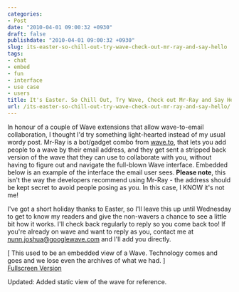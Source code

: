 ```yaml
---
categories:
- Post
date: "2010-04-01 09:00:32 +0930"
draft: false
publishdate: "2010-04-01 09:00:32 +0930"
slug: its-easter-so-chill-out-try-wave-check-out-mr-ray-and-say-hello
tags:
- chat
- embed
- fun
- interface
- use case
- users
title: It's Easter. So Chill Out, Try Wave, Check out Mr-Ray and Say Hello!
url: /its-easter-so-chill-out-try-wave-check-out-mr-ray-and-say-hello/
---
```

In honour of a couple of Wave extensions that allow wave-to-email
collaboration, I thought I'd try something light-hearted instead of my
usual wordy post. Mr-Ray is a bot/gadget combo from
[wave.to](http://wave.to), that lets you add people to a wave by their
email address, and they get sent a stripped back version of the wave
that they can use to collaborate with you, without having to figure out
and navigate the full-blown Wave interface. Embedded below is an example
of the interface the email user sees. **Please note**, this isn't the
way the developers recommend using Mr-Ray - the address should be kept
secret to avoid people posing as you. In this case, I KNOW it's not me!

I've got a short holiday thanks to Easter, so I'll leave this up until
Wednesday to get to know my readers and give the non-wavers a chance to
see a little bit how it works. I'll check back regularly to reply so you
come back too! If you're already on wave and want to reply as you,
contact me at nunn.joshua@googlewave.com and I'll add you directly.

\[ This used to be an embedded view of a Wave. Technology comes and goes
and we lose even the archives of what we had. \]\
[Fullscreen
Version](http://antimatter15.com/misc/read/?googlewave.com!w+DbN3URp9C)

Updated: Added static view of the wave for reference.